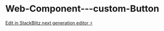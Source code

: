 # Web-Component---custom-Button

[Edit in StackBlitz next generation editor ⚡️](https://stackblitz.com/~/github.com/iruchipriya/Web-Component---custom-Button)